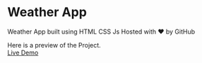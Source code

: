 # Weather App
Weather App built using HTML CSS Js
Hosted with ❤ by GitHub  

Here is a preview of the Project. <br>
<a href="https://alice-tom.github.io/VanillaJS-Weather-App/">Live Demo</a>

